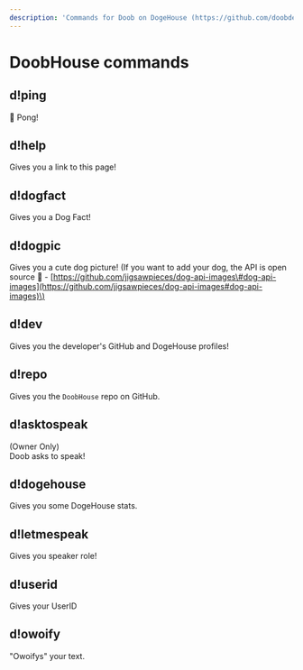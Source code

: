 ```yaml
---
description: 'Commands for Doob on DogeHouse (https://github.com/doobdev/doobhouse)'
---
```


# DoobHouse commands

## d!ping

🏓 Pong!

## d!help

Gives you a link to this page!

## d!dogfact

Gives you a Dog Fact!

## d!dogpic

Gives you a cute dog picture! \(If you want to add your dog, the API is open source 👀 - [https://github.com/jigsawpieces/dog-api-images\#dog-api-images](https://github.com/jigsawpieces/dog-api-images#dog-api-images)\)

## d!dev

Gives you the developer's GitHub and DogeHouse profiles!

## d!repo

Gives you the `DoobHouse` repo on GitHub.

## d!asktospeak

\(Owner Only\)  
Doob asks to speak!

## d!dogehouse

Gives you some DogeHouse stats.

## d!letmespeak

Gives you speaker role!

## d!userid

Gives your UserID

## d!owoify

"Owoifys" your text.

